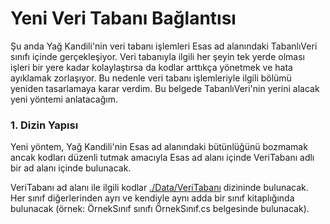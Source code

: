 # Yeni Veri Tabanı Bağlantısı
Şu anda Yağ Kandili'nin veri tabanı işlemleri Esas ad alanındaki TabanlıVeri sınıfı içinde gerçekleşiyor. Veri tabanıyla ilgili her şeyin tek yerde olması işleri bir yere kadar kolaylaştırsa da kodlar arttıkça yönetmek ve hata ayıklamak zorlaşıyor. Bu nedenle veri tabanı işlemleriyle ilgili bölümü yeniden tasarlamaya karar verdim. Bu belgede TabanlıVeri'nin yerini alacak yeni yöntemi anlatacağım.

### **1. Dizin Yapısı**
Yeni yöntem, Yağ Kandili'nin Esas ad alanındaki bütünlüğünü bozmamak ancak kodları düzenli tutmak amacıyla Esas ad alanı içinde VeriTabanı adlı bir ad alanı içinde bulunacak.

VeriTabanı ad alanı ile ilgili kodlar [./Data/VeriTabanı](../Data/VeriTabanı) dizininde bulunacak. Her sınıf diğerlerinden ayrı ve kendiyle aynı adda bir sınıf kitaplığında bulunacak (örnek: ÖrnekSınıf sınıfı ÖrnekSınıf.cs belgesinde bulunacak).